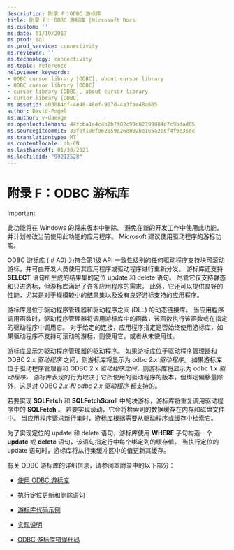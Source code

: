 ```yaml
---
description: 附录 F：ODBC 游标库
title: 附录 F： ODBC 游标库 |Microsoft Docs
ms.custom: ''
ms.date: 01/19/2017
ms.prod: sql
ms.prod_service: connectivity
ms.reviewer: ''
ms.technology: connectivity
ms.topic: reference
helpviewer_keywords:
- ODBC cursor library [ODBC], about cursor library
- ODBC cursor library [ODBC]
- cursor library [ODBC], about cursor library
- cursor library [ODBC]
ms.assetid: a03084df-4e48-48ef-917d-4a3fae48a605
author: David-Engel
ms.author: v-daenge
ms.openlocfilehash: 44fcba1e4c4b2b7f82c99c82399884d7c9bdad85
ms.sourcegitcommit: 33f0f190f962059826e002be165a2bef4f9e350c
ms.translationtype: MT
ms.contentlocale: zh-CN
ms.lasthandoff: 01/30/2021
ms.locfileid: "99212528"
---
```

# <a name="appendix-f-odbc-cursor-library"></a>附录 F：ODBC 游标库
> [!IMPORTANT]  
>  此功能将在 Windows 的将来版本中删除。 避免在新的开发工作中使用此功能，并计划修改当前使用此功能的应用程序。 Microsoft 建议使用驱动程序的游标功能。  
  
 ODBC 游标库 ( # A0) 为符合第1级 API 一致性级别的任何驱动程序支持块可滚动游标，并可由开发人员使用其应用程序或驱动程序进行重新分发。 游标库还支持 **SELECT** 语句所生成的结果集的定位 update 和 delete 语句。 尽管它仅支持静态和只进游标，但游标库满足了许多应用程序的需求。 此外，它还可以提供良好的性能，尤其是对于规模较小的结果集以及没有良好游标支持的应用程序。  
  
 游标库是位于驱动程序管理器和驱动程序之间 (DLL) 的动态链接库。 当应用程序调用函数时，驱动程序管理器将调用游标库中的函数，该函数执行该函数或在指定的驱动程序中调用它。 对于给定的连接，应用程序指定是否始终使用游标库，如果驱动程序不支持可滚动的游标，则使用它，或者从未使用过。  
  
 游标库显示为驱动程序管理器的驱动程序。 如果游标库位于驱动程序管理器和 ODBC 2.x *驱动程序* 之间，则游标库将显示为 odbc *2.x 驱动程序*。 如果游标库位于驱动程序管理器和 ODBC 2.x *驱动程序之间*，则游标库将显示为 odbc 1.x *驱动程序。* 游标库表现的行为取决于它所使用的驱动程序的版本，但绑定偏移量除外，这是对 ODBC *2.x 和 odbc* *2.x 驱动程序* 都支持的。  
  
 若要实现 **SQLFetch** 和 **SQLFetchScroll** 中的块游标，游标库将重复调用驱动程序中的 **SQLFetch** 。 若要实现滚动，它会将检索到的数据缓存在内存和磁盘文件中。 当应用程序请求新行集时，游标库根据需要从驱动程序或缓存中检索它。  
  
 为了实现定位的 update 和 delete 语句，游标库使用 **WHERE** 子句构造一个 **update** 或 **delete** 语句，该语句指定行中每个绑定列的缓存值。 当执行定位的 update 语句时，游标库将从行集缓冲区中的值更新其缓存。  
  
 有关 ODBC 游标库的详细信息，请参阅本附录中的以下部分：  
  
-   [使用 ODBC 游标库](../../../odbc/reference/appendixes/using-the-odbc-cursor-library.md)  
  
-   [执行定位更新和删除语句](../../../odbc/reference/appendixes/executing-positioned-update-and-delete-statements.md)  
  
-   [游标库代码示例](../../../odbc/reference/appendixes/cursor-library-code-example.md)  
  
-   [实现说明](../../../odbc/reference/appendixes/implementation-notes.md)  
  
-   [ODBC 游标库错误代码](../../../odbc/reference/appendixes/odbc-cursor-library-error-codes.md)
